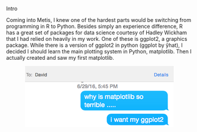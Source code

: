 Intro

Coming into Metis, I knew one of the hardest parts would be switching from programming in R to Python. Besides simply an experience difference, R has a great set of packages for data science courtesy of Hadley Wickham that I had relied on heavily in my work. One of these is ggplot2, a graphics package. While there is a version of ggplot2 in python (ggplot by ŷhat), I decided I should learn the main plotting system in Python, matplotlib. Then I actually created and saw my first matplotlib.

<p align="center">
  <img src="https://github.com/robinsones/robinsones.github.io/blob/draft-post-3/images/Dave-test.png" alt="Sublime's custom image"/>
</p>


  
